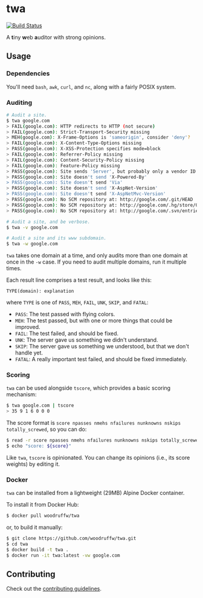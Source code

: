 twa
===

[![Build Status](https://travis-ci.org/woodruffw/twa.svg?branch=master)](https://travis-ci.org/woodruffw/twa)

A **t**iny **w**eb **a**uditor with strong opinions.

## Usage

### Dependencies

You'll need `bash`, `awk`, `curl`, and `nc`, along with a fairly POSIX system.

### Auditing

```bash
# Audit a site.
$ twa google.com
> FAIL(google.com): HTTP redirects to HTTP (not secure)
> FAIL(google.com): Strict-Transport-Security missing
> MEH(google.com): X-Frame-Options is 'sameorigin', consider 'deny'?
> FAIL(google.com): X-Content-Type-Options missing
> PASS(google.com): X-XSS-Protection specifies mode=block
> FAIL(google.com): Referrer-Policy missing
> FAIL(google.com): Content-Security-Policy missing
> FAIL(google.com): Feature-Policy missing
> PASS(google.com): Site sends 'Server', but probably only a vendor ID: gws
> PASS(google.com): Site doesn't send 'X-Powered-By'
> PASS(google.com): Site doesn't send 'Via'
> PASS(google.com): Site doesn't send 'X-AspNet-Version'
> PASS(google.com): Site doesn't send 'X-AspNetMvc-Version'
> PASS(google.com): No SCM repository at: http://google.com/.git/HEAD
> PASS(google.com): No SCM repository at: http://google.com/.hg/store/00manifest.i
> PASS(google.com): No SCM repository at: http://google.com/.svn/entries

# Audit a site, and be verbose.
$ twa -v google.com

# Audit a site and its www subdomain.
$ twa -w google.com
```

`twa` takes one domain at a time, and only audits more than one domain at once in the `-w` case.
If you need to audit multiple domains, run it multiple times.

Each result line comprises a test result, and looks like this:

```
TYPE(domain): explanation
```

where `TYPE` is one of `PASS`, `MEH`, `FAIL`, `UNK`, `SKIP`, and `FATAL`:

* `PASS`: The test passed with flying colors.
* `MEH`: The test passed, but with one or more things that could be improved.
* `FAIL`: The test failed, and should be fixed.
* `UNK`: The server gave us something we didn't understand.
* `SKIP`: The server gave us something we understood, but that we don't handle yet.
* `FATAL`: A really important test failed, and should be fixed immediately.

### Scoring

`twa` can be used alongside `tscore`, which provides a basic scoring mechanism:

```bash
$ twa google.com | tscore
> 35 9 1 6 0 0 0
```

The score format is `score npasses nmehs nfailures nunknowns nskips totally_screwed`, so you can do:

```bash
$ read -r score npasses nmehs nfailures nunknowns nskips totally_screwed < <(twa google.com | tscore)
$ echo "score: ${score}"
```

Like `twa`, `tscore` is opinionated. You can change its opinions (i.e., its score weights)
by editing it.

### Docker

`twa` can be installed from a lightweight (29MB) Alpine Docker container.

To install it from Docker Hub:

```bash
$ docker pull woodruffw/twa
```

or, to build it manually:

```bash
$ git clone https://github.com/woodruffw/twa.git
$ cd twa
$ docker build -t twa .
$ docker run -it twa:latest -vw google.com
```


## Contributing

Check out the [contributing guidelines](CONTRIBUTING.md).
